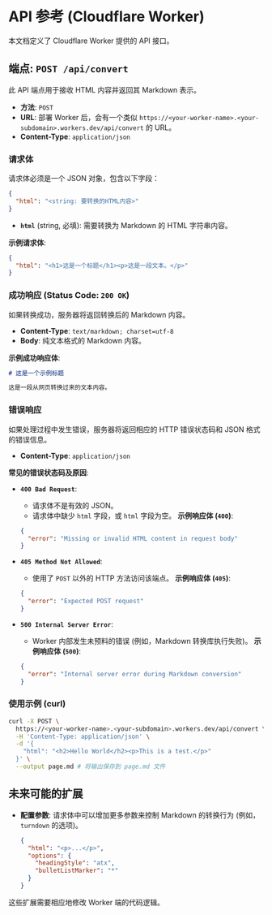 # API 参考 (Cloudflare Worker)

本文档定义了 Cloudflare Worker 提供的 API 接口。

## 端点: `POST /api/convert`

此 API 端点用于接收 HTML 内容并返回其 Markdown 表示。

*   **方法**: `POST`
*   **URL**: 部署 Worker 后，会有一个类似 `https://<your-worker-name>.<your-subdomain>.workers.dev/api/convert` 的 URL。
*   **Content-Type**: `application/json`

### 请求体

请求体必须是一个 JSON 对象，包含以下字段：

```json
{
  "html": "<string: 要转换的HTML内容>"
}
```

*   **`html`** (string, 必填): 需要转换为 Markdown 的 HTML 字符串内容。

**示例请求体**:

```json
{
  "html": "<h1>这是一个标题</h1><p>这是一段文本。</p>"
}
```

### 成功响应 (Status Code: `200 OK`)

如果转换成功，服务器将返回转换后的 Markdown 内容。

*   **Content-Type**: `text/markdown; charset=utf-8`
*   **Body**: 纯文本格式的 Markdown 内容。

**示例成功响应体**:

```markdown
# 这是一个示例标题

这是一段从网页转换过来的文本内容。
```

### 错误响应

如果处理过程中发生错误，服务器将返回相应的 HTTP 错误状态码和 JSON 格式的错误信息。

*   **Content-Type**: `application/json`

**常见的错误状态码及原因**:

*   **`400 Bad Request`**: 
    *   请求体不是有效的 JSON。
    *   请求体中缺少 `html` 字段，或 `html` 字段为空。
    **示例响应体 (`400`)**: 
    ```json
    {
      "error": "Missing or invalid HTML content in request body"
    }
    ```

*   **`405 Method Not Allowed`**: 
    *   使用了 `POST` 以外的 HTTP 方法访问该端点。
    **示例响应体 (`405`)**: 
    ```json
    {
      "error": "Expected POST request"
    }
    ```

*   **`500 Internal Server Error`**: 
    *   Worker 内部发生未预料的错误 (例如，Markdown 转换库执行失败)。
    **示例响应体 (`500`)**: 
    ```json
    {
      "error": "Internal server error during Markdown conversion"
    }
    ```

### 使用示例 (curl)

```bash
curl -X POST \
  https://<your-worker-name>.<your-subdomain>.workers.dev/api/convert \
  -H 'Content-Type: application/json' \
  -d '{
    "html": "<h2>Hello World</h2><p>This is a test.</p>"
  }' \
  --output page.md # 将输出保存到 page.md 文件
```

## 未来可能的扩展

*   **配置参数**: 请求体中可以增加更多参数来控制 Markdown 的转换行为 (例如，`turndown` 的选项)。
    ```json
    {
      "html": "<p>...</p>",
      "options": {
        "headingStyle": "atx",
        "bulletListMarker": "*"
      }
    }
    ```

这些扩展需要相应地修改 Worker 端的代码逻辑。 